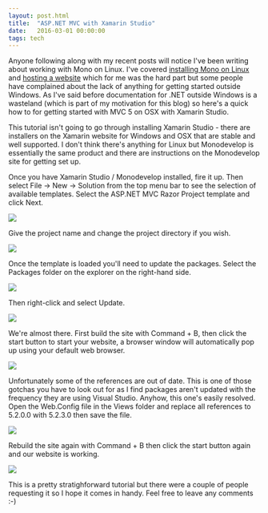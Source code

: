 ```yaml
---
layout: post.html
title:  "ASP.NET MVC with Xamarin Studio"
date:   2016-03-01 00:00:00
tags: tech
---
```


Anyone following along with my recent posts will notice I've been writing about working with Mono on Linux. I've covered [installing Mono on Linux](/tech/2015/12/09/mono-linux-setup.html) and [hosting a website](/tech/2016/01/19/aspnet-linux-setup.html) which for me was the hard part but some people have complained about the lack of anything for getting started outside Windows. As I've said before documentation for .NET outside Windows is a wasteland (which is part of my motivation for this blog) so here's a quick how to for getting started with MVC 5 on OSX with Xamarin Studio.

This tutorial isn't going to go through installing Xamarin Studio - there are installers on the Xamarin website for Windows and OSX that are stable and well supported. I don't think there's anything for Linux but Monodevelop is essentially the same product and there are instructions on the Monodevelop site for getting set up.

Once you have Xamarin Studio / Monodevelop installed, fire it up. Then select File -> New -> Solution from the top menu bar to see the selection of available templates. Select the ASP.NET MVC Razor Project template and click Next.

![](/assets/img/posts/20160301/2016-03-01@20.16.31-sm.jpg)

Give the project name and change the project directory if you wish.

![](/assets/img/posts/20160301/2016-03-01@21.15.51-sm.jpg)

Once the template is loaded you'll need to update the packages. Select the Packages folder on the explorer on the right-hand side.

![](/assets/img/posts/20160301/2016-03-01@20.19.01-sm.jpg)

Then right-click and select Update.

![](/assets/img/posts/20160301/2016-03-01@21.25.00-xs.jpg)
                       
We're almost there. First build the site with Command + B, then click the start button to start your website, a browser window will automatically pop up using your default web browser.

![](/assets/img/posts/20160301/2016-03-01@20.19.53-sm.jpg)

Unfortunately some of the references are out of date. This is one of those gotchas you have to look out for as I find packages aren't updated with the frequency they are using Visual Studio. Anyhow, this one's easily resolved. Open the Web.Config file in the Views folder and replace all references to 5.2.0.0 with 5.2.3.0 then save the file.

![](/assets/img/posts/20160301/2016-03-01@20.21.20-sm.jpg)

Rebuild the site again with Command + B then click the start button again and our website is working.

![](/assets/img/posts/20160301/2016-03-01@20.21.42-sm.jpg)

This is a pretty stratighforward tutorial but there were a couple of people requesting it so I hope it comes in handy. Feel free to leave any comments :-)